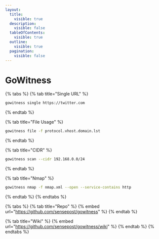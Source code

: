 ```yaml
---
layout:
  title:
    visible: true
  description:
    visible: false
  tableOfContents:
    visible: true
  outline:
    visible: true
  pagination:
    visible: false
---
```


# GoWitness

{% tabs %}
{% tab title="Single URL" %}
```bash
gowitness single https://twitter.com
```
{% endtab %}

{% tab title="File Usage" %}
```bash
gowitness file -f protocol.vhost.domain.lst
```
{% endtab %}

{% tab title="CIDR" %}
```bash
gowitness scan --cidr 192.168.0.0/24
```
{% endtab %}

{% tab title="Nmap" %}
```bash
gowitness nmap -f nmap.xml --open --service-contains http
```
{% endtab %}
{% endtabs %}

{% tabs %}
{% tab title="Repo" %}
{% embed url="https://github.com/sensepost/gowitness" %}
{% endtab %}

{% tab title="Wiki" %}
{% embed url="https://github.com/sensepost/gowitness/wiki" %}
{% endtab %}
{% endtabs %}
